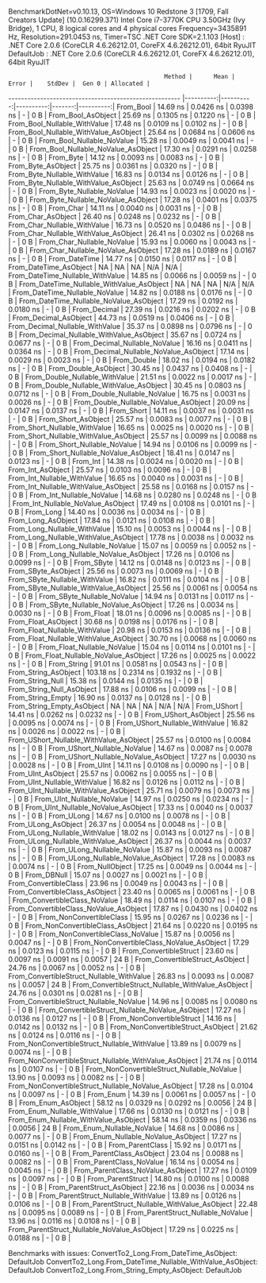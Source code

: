 
BenchmarkDotNet=v0.10.13, OS=Windows 10 Redstone 3 [1709, Fall Creators Update] (10.0.16299.371)
Intel Core i7-3770K CPU 3.50GHz (Ivy Bridge), 1 CPU, 8 logical cores and 4 physical cores
Frequency=3435891 Hz, Resolution=291.0453 ns, Timer=TSC
.NET Core SDK=2.1.103
  [Host]     : .NET Core 2.0.6 (CoreCLR 4.6.26212.01, CoreFX 4.6.26212.01), 64bit RyuJIT
  DefaultJob : .NET Core 2.0.6 (CoreCLR 4.6.26212.01, CoreFX 4.6.26212.01), 64bit RyuJIT


                                                Method |      Mean |     Error |    StdDev |  Gen 0 | Allocated |
------------------------------------------------------ |----------:|----------:|----------:|-------:|----------:|
                                             From_Bool |  14.69 ns | 0.0426 ns | 0.0398 ns |      - |       0 B |
                                    From_Bool_AsObject |  25.69 ns | 0.1305 ns | 0.1220 ns |      - |       0 B |
                          From_Bool_Nullable_WithValue |  17.48 ns | 0.0109 ns | 0.0102 ns |      - |       0 B |
                 From_Bool_Nullable_WithValue_AsObject |  25.64 ns | 0.0684 ns | 0.0606 ns |      - |       0 B |
                            From_Bool_Nullable_NoValue |  15.28 ns | 0.0049 ns | 0.0041 ns |      - |       0 B |
                   From_Bool_Nullable_NoValue_AsObject |  17.30 ns | 0.0291 ns | 0.0258 ns |      - |       0 B |
                                             From_Byte |  14.12 ns | 0.0093 ns | 0.0083 ns |      - |       0 B |
                                    From_Byte_AsObject |  25.75 ns | 0.0361 ns | 0.0320 ns |      - |       0 B |
                          From_Byte_Nullable_WithValue |  16.83 ns | 0.0134 ns | 0.0126 ns |      - |       0 B |
                 From_Byte_Nullable_WithValue_AsObject |  25.63 ns | 0.0749 ns | 0.0664 ns |      - |       0 B |
                            From_Byte_Nullable_NoValue |  14.93 ns | 0.0023 ns | 0.0020 ns |      - |       0 B |
                   From_Byte_Nullable_NoValue_AsObject |  17.28 ns | 0.0401 ns | 0.0375 ns |      - |       0 B |
                                             From_Char |  14.11 ns | 0.0040 ns | 0.0031 ns |      - |       0 B |
                                    From_Char_AsObject |  26.40 ns | 0.0248 ns | 0.0232 ns |      - |       0 B |
                          From_Char_Nullable_WithValue |  16.73 ns | 0.0520 ns | 0.0486 ns |      - |       0 B |
                 From_Char_Nullable_WithValue_AsObject |  26.41 ns | 0.0302 ns | 0.0268 ns |      - |       0 B |
                            From_Char_Nullable_NoValue |  15.93 ns | 0.0060 ns | 0.0043 ns |      - |       0 B |
                   From_Char_Nullable_NoValue_AsObject |  17.28 ns | 0.0189 ns | 0.0167 ns |      - |       0 B |
                                         From_DateTime |  14.77 ns | 0.0150 ns | 0.0117 ns |      - |       0 B |
                                From_DateTime_AsObject |        NA |        NA |        NA |    N/A |       N/A |
                      From_DateTime_Nullable_WithValue |  14.85 ns | 0.0066 ns | 0.0059 ns |      - |       0 B |
             From_DateTime_Nullable_WithValue_AsObject |        NA |        NA |        NA |    N/A |       N/A |
                        From_DateTime_Nullable_NoValue |  14.82 ns | 0.0188 ns | 0.0176 ns |      - |       0 B |
               From_DateTime_Nullable_NoValue_AsObject |  17.29 ns | 0.0192 ns | 0.0180 ns |      - |       0 B |
                                          From_Decimal |  27.39 ns | 0.0216 ns | 0.0202 ns |      - |       0 B |
                                 From_Decimal_AsObject |  44.73 ns | 0.0519 ns | 0.0406 ns |      - |       0 B |
                       From_Decimal_Nullable_WithValue |  35.37 ns | 0.0898 ns | 0.0796 ns |      - |       0 B |
              From_Decimal_Nullable_WithValue_AsObject |  35.67 ns | 0.0724 ns | 0.0677 ns |      - |       0 B |
                         From_Decimal_Nullable_NoValue |  16.16 ns | 0.0411 ns | 0.0364 ns |      - |       0 B |
                From_Decimal_Nullable_NoValue_AsObject |  17.14 ns | 0.0029 ns | 0.0023 ns |      - |       0 B |
                                           From_Double |  18.02 ns | 0.0194 ns | 0.0182 ns |      - |       0 B |
                                  From_Double_AsObject |  30.45 ns | 0.0437 ns | 0.0408 ns |      - |       0 B |
                        From_Double_Nullable_WithValue |  21.51 ns | 0.0022 ns | 0.0017 ns |      - |       0 B |
               From_Double_Nullable_WithValue_AsObject |  30.45 ns | 0.0803 ns | 0.0712 ns |      - |       0 B |
                          From_Double_Nullable_NoValue |  16.75 ns | 0.0031 ns | 0.0026 ns |      - |       0 B |
                 From_Double_Nullable_NoValue_AsObject |  20.09 ns | 0.0147 ns | 0.0137 ns |      - |       0 B |
                                            From_Short |  14.11 ns | 0.0037 ns | 0.0031 ns |      - |       0 B |
                                   From_Short_AsObject |  25.57 ns | 0.0083 ns | 0.0077 ns |      - |       0 B |
                         From_Short_Nullable_WithValue |  16.65 ns | 0.0025 ns | 0.0020 ns |      - |       0 B |
                From_Short_Nullable_WithValue_AsObject |  25.57 ns | 0.0099 ns | 0.0088 ns |      - |       0 B |
                           From_Short_Nullable_NoValue |  14.94 ns | 0.0106 ns | 0.0099 ns |      - |       0 B |
                  From_Short_Nullable_NoValue_AsObject |  18.41 ns | 0.0147 ns | 0.0123 ns |      - |       0 B |
                                              From_Int |  14.38 ns | 0.0024 ns | 0.0020 ns |      - |       0 B |
                                     From_Int_AsObject |  25.57 ns | 0.0103 ns | 0.0096 ns |      - |       0 B |
                           From_Int_Nullable_WithValue |  16.65 ns | 0.0040 ns | 0.0031 ns |      - |       0 B |
                  From_Int_Nullable_WithValue_AsObject |  25.58 ns | 0.0168 ns | 0.0157 ns |      - |       0 B |
                             From_Int_Nullable_NoValue |  14.68 ns | 0.0280 ns | 0.0248 ns |      - |       0 B |
                    From_Int_Nullable_NoValue_AsObject |  17.49 ns | 0.0108 ns | 0.0101 ns |      - |       0 B |
                                             From_Long |  14.40 ns | 0.0036 ns | 0.0034 ns |      - |       0 B |
                                    From_Long_AsObject |  17.84 ns | 0.0121 ns | 0.0108 ns |      - |       0 B |
                          From_Long_Nullable_WithValue |  15.10 ns | 0.0053 ns | 0.0044 ns |      - |       0 B |
                 From_Long_Nullable_WithValue_AsObject |  17.78 ns | 0.0038 ns | 0.0032 ns |      - |       0 B |
                            From_Long_Nullable_NoValue |  15.07 ns | 0.0059 ns | 0.0052 ns |      - |       0 B |
                   From_Long_Nullable_NoValue_AsObject |  17.26 ns | 0.0106 ns | 0.0099 ns |      - |       0 B |
                                            From_SByte |  14.12 ns | 0.0148 ns | 0.0123 ns |      - |       0 B |
                                   From_SByte_AsObject |  25.56 ns | 0.0073 ns | 0.0069 ns |      - |       0 B |
                         From_SByte_Nullable_WithValue |  16.82 ns | 0.0111 ns | 0.0104 ns |      - |       0 B |
                From_SByte_Nullable_WithValue_AsObject |  25.56 ns | 0.0061 ns | 0.0054 ns |      - |       0 B |
                           From_SByte_Nullable_NoValue |  14.94 ns | 0.0131 ns | 0.0117 ns |      - |       0 B |
                  From_SByte_Nullable_NoValue_AsObject |  17.26 ns | 0.0034 ns | 0.0030 ns |      - |       0 B |
                                            From_Float |  18.01 ns | 0.0096 ns | 0.0085 ns |      - |       0 B |
                                   From_Float_AsObject |  30.68 ns | 0.0198 ns | 0.0176 ns |      - |       0 B |
                         From_Float_Nullable_WithValue |  20.98 ns | 0.0153 ns | 0.0136 ns |      - |       0 B |
                From_Float_Nullable_WithValue_AsObject |  30.70 ns | 0.0068 ns | 0.0060 ns |      - |       0 B |
                           From_Float_Nullable_NoValue |  15.04 ns | 0.0114 ns | 0.0101 ns |      - |       0 B |
                  From_Float_Nullable_NoValue_AsObject |  17.26 ns | 0.0025 ns | 0.0022 ns |      - |       0 B |
                                           From_String |  91.01 ns | 0.0581 ns | 0.0543 ns |      - |       0 B |
                                  From_String_AsObject | 103.18 ns | 0.2314 ns | 0.1932 ns |      - |       0 B |
                                      From_String_Null |  15.38 ns | 0.0144 ns | 0.0135 ns |      - |       0 B |
                             From_String_Null_AsObject |  17.88 ns | 0.0106 ns | 0.0099 ns |      - |       0 B |
                                     From_String_Empty |  16.90 ns | 0.0137 ns | 0.0128 ns |      - |       0 B |
                            From_String_Empty_AsObject |        NA |        NA |        NA |    N/A |       N/A |
                                           From_UShort |  14.41 ns | 0.0262 ns | 0.0232 ns |      - |       0 B |
                                  From_UShort_AsObject |  25.56 ns | 0.0095 ns | 0.0074 ns |      - |       0 B |
                        From_UShort_Nullable_WithValue |  16.82 ns | 0.0026 ns | 0.0022 ns |      - |       0 B |
               From_UShort_Nullable_WithValue_AsObject |  25.57 ns | 0.0100 ns | 0.0084 ns |      - |       0 B |
                          From_UShort_Nullable_NoValue |  14.67 ns | 0.0087 ns | 0.0078 ns |      - |       0 B |
                 From_UShort_Nullable_NoValue_AsObject |  17.27 ns | 0.0030 ns | 0.0028 ns |      - |       0 B |
                                             From_UInt |  14.11 ns | 0.0108 ns | 0.0090 ns |      - |       0 B |
                                    From_UInt_AsObject |  25.57 ns | 0.0062 ns | 0.0055 ns |      - |       0 B |
                          From_UInt_Nullable_WithValue |  16.82 ns | 0.0126 ns | 0.0112 ns |      - |       0 B |
                 From_UInt_Nullable_WithValue_AsObject |  25.71 ns | 0.0079 ns | 0.0073 ns |      - |       0 B |
                            From_UInt_Nullable_NoValue |  14.97 ns | 0.0250 ns | 0.0234 ns |      - |       0 B |
                   From_UInt_Nullable_NoValue_AsObject |  17.33 ns | 0.0040 ns | 0.0037 ns |      - |       0 B |
                                            From_ULong |  14.67 ns | 0.0100 ns | 0.0078 ns |      - |       0 B |
                                   From_ULong_AsObject |  26.37 ns | 0.0054 ns | 0.0048 ns |      - |       0 B |
                         From_ULong_Nullable_WithValue |  18.02 ns | 0.0143 ns | 0.0127 ns |      - |       0 B |
                From_ULong_Nullable_WithValue_AsObject |  26.37 ns | 0.0044 ns | 0.0037 ns |      - |       0 B |
                           From_ULong_Nullable_NoValue |  15.87 ns | 0.0093 ns | 0.0087 ns |      - |       0 B |
                  From_ULong_Nullable_NoValue_AsObject |  17.28 ns | 0.0083 ns | 0.0074 ns |      - |       0 B |
                                       From_NullObject |  17.25 ns | 0.0049 ns | 0.0044 ns |      - |       0 B |
                                           From_DBNull |  15.07 ns | 0.0027 ns | 0.0021 ns |      - |       0 B |
                                 From_ConvertibleClass |  23.96 ns | 0.0049 ns | 0.0043 ns |      - |       0 B |
                        From_ConvertibleClass_AsObject |  23.40 ns | 0.0065 ns | 0.0061 ns |      - |       0 B |
                         From_ConvertibleClass_NoValue |  18.49 ns | 0.0114 ns | 0.0107 ns |      - |       0 B |
                From_ConvertibleClass_NoValue_AsObject |  17.87 ns | 0.0430 ns | 0.0402 ns |      - |       0 B |
                              From_NonConvertibleClass |  15.95 ns | 0.0267 ns | 0.0236 ns |      - |       0 B |
                     From_NonConvertibleClass_AsObject |  21.64 ns | 0.0220 ns | 0.0195 ns |      - |       0 B |
                      From_NonConvertibleClass_NoValue |  15.87 ns | 0.0056 ns | 0.0047 ns |      - |       0 B |
             From_NonConvertibleClass_NoValue_AsObject |  17.29 ns | 0.0123 ns | 0.0115 ns |      - |       0 B |
                                From_ConvertibleStruct |  23.60 ns | 0.0097 ns | 0.0091 ns | 0.0057 |      24 B |
                       From_ConvertibleStruct_AsObject |  24.76 ns | 0.0067 ns | 0.0052 ns |      - |       0 B |
             From_ConvertibleStruct_Nullable_WithValue |  26.83 ns | 0.0093 ns | 0.0087 ns | 0.0057 |      24 B |
    From_ConvertibleStruct_Nullable_WithValue_AsObject |  24.76 ns | 0.0301 ns | 0.0281 ns |      - |       0 B |
               From_ConvertibleStruct_Nullable_NoValue |  14.96 ns | 0.0085 ns | 0.0080 ns |      - |       0 B |
      From_ConvertibleStruct_Nullable_NoValue_AsObject |  17.27 ns | 0.0136 ns | 0.0127 ns |      - |       0 B |
                             From_NonConvertibleStruct |  14.16 ns | 0.0142 ns | 0.0132 ns |      - |       0 B |
                    From_NonConvertibleStruct_AsObject |  21.62 ns | 0.0124 ns | 0.0116 ns |      - |       0 B |
          From_NonConvertibleStruct_Nullable_WithValue |  13.89 ns | 0.0079 ns | 0.0074 ns |      - |       0 B |
 From_NonConvertibleStruct_Nullable_WithValue_AsObject |  21.74 ns | 0.0114 ns | 0.0107 ns |      - |       0 B |
            From_NonConvertibleStruct_Nullable_NoValue |  13.90 ns | 0.0093 ns | 0.0082 ns |      - |       0 B |
   From_NonConvertibleStruct_Nullable_NoValue_AsObject |  17.28 ns | 0.0104 ns | 0.0097 ns |      - |       0 B |
                                             From_Enum |  14.39 ns | 0.0061 ns | 0.0057 ns |      - |       0 B |
                                    From_Enum_AsObject |  58.12 ns | 0.0329 ns | 0.0292 ns | 0.0056 |      24 B |
                          From_Enum_Nullable_WithValue |  17.66 ns | 0.0130 ns | 0.0121 ns |      - |       0 B |
                 From_Enum_Nullable_WithValue_AsObject |  58.14 ns | 0.0359 ns | 0.0336 ns | 0.0056 |      24 B |
                            From_Enum_Nullable_NoValue |  14.68 ns | 0.0086 ns | 0.0077 ns |      - |       0 B |
                   From_Enum_Nullable_NoValue_AsObject |  17.27 ns | 0.0151 ns | 0.0142 ns |      - |       0 B |
                                      From_ParentClass |  15.92 ns | 0.0171 ns | 0.0160 ns |      - |       0 B |
                             From_ParentClass_AsObject |  23.04 ns | 0.0088 ns | 0.0082 ns |      - |       0 B |
                              From_ParentClass_NoValue |  16.14 ns | 0.0054 ns | 0.0045 ns |      - |       0 B |
                     From_ParentClass_NoValue_AsObject |  17.27 ns | 0.0109 ns | 0.0097 ns |      - |       0 B |
                                     From_ParentStruct |  14.80 ns | 0.0100 ns | 0.0088 ns |      - |       0 B |
                            From_ParentStruct_AsObject |  22.16 ns | 0.0036 ns | 0.0034 ns |      - |       0 B |
                  From_ParentStruct_Nullable_WithValue |  13.89 ns | 0.0126 ns | 0.0106 ns |      - |       0 B |
         From_ParentStruct_Nullable_WithValue_AsObject |  22.48 ns | 0.0095 ns | 0.0089 ns |      - |       0 B |
                    From_ParentStruct_Nullable_NoValue |  13.96 ns | 0.0116 ns | 0.0108 ns |      - |       0 B |
           From_ParentStruct_Nullable_NoValue_AsObject |  17.29 ns | 0.0225 ns | 0.0188 ns |      - |       0 B |

Benchmarks with issues:
  ConvertTo2_Long.From_DateTime_AsObject: DefaultJob
  ConvertTo2_Long.From_DateTime_Nullable_WithValue_AsObject: DefaultJob
  ConvertTo2_Long.From_String_Empty_AsObject: DefaultJob
